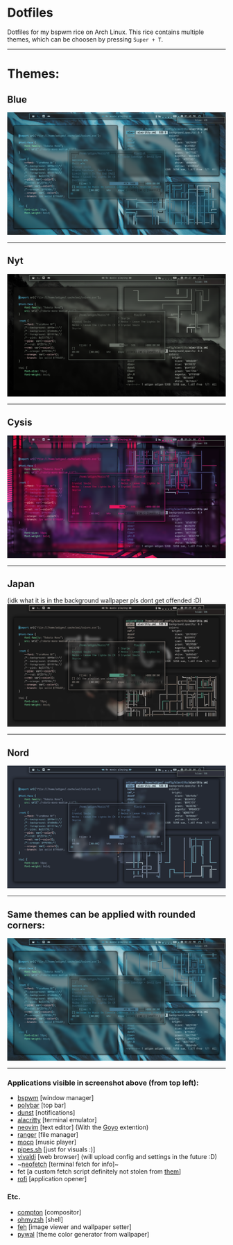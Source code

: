 # Dotfiles
Dotfiles for my bspwm rice on Arch Linux. This rice contains multiple themes, which can be choosen by pressing `Super + T`.

---

# Themes:

## Blue
![Blue](../Pictures/Screenshots/blue.png "Blue")

---

## Nyt
![Nyt](../Pictures/Screenshots/nyt.png "Nyt")

---

## Cysis
![Cysis](../Pictures/Screenshots/cysis.png "Cysis")

---

## Japan 
(idk what it is in the background wallpaper pls dont get offended :D)
![Japan](../Pictures/Screenshots/japan.png "Japan")

---

## Nord
![Nord](../Pictures/Screenshots/nord.png "Nord")

---

## Same themes can be applied with rounded corners:
![Rounded Blue](../Pictures/Screenshots/rounded_blue.png "Rounded Blue")

---

### Applications visible in screenshot above (from top left):

- [bspwm](https://github.com/baskerville/bspwm) [window manager]
- [polybar](https://github.com/polybar/polybar) [top bar]
- [dunst](https://github.com/dunst-project/dunst) [notifications]
- [alacritty](https://github.com/alacritty/alacritty) [terminal emulator]
- [neovim](https://github.com/neovim/neovim) [text editor] (With the [Goyo](https://github.com/junegunn/goyo.vim) extention)
- [ranger](https://github.com/ranger/ranger) [file manager]
- [mocp](https://github.com/jonsafari/mocp) [music player]
- [pipes.sh](https://github.com/pipeseroni/pipes.sh) [just for visuals :)]
- [vivaldi](https://github.com/mawww/kakoune) [web browser] (will upload config and settings in the future :D)
- ~[neofetch](https://github.com/dylanaraps/neofetch) [terminal fetch for info]~
- fet [a custom fetch script definitely not stolen from [them](https://github.com/safinsingh/)]
- [rofi](https://github.com/davatorium/rofi) [application opener]

### Etc.
- [compton](https://aur.archlinux.org/packages/picom-ibhagwan-git/) [compositor]
- [ohmyzsh](https://github.com/ohmyzsh/ohmyzsh) [shell]
- [feh](https://github.com/derf/feh) [image viewer and wallpaper setter]
- [pywal](https://github.com/dylanaraps/pywal) [theme color generator from wallpaper]
